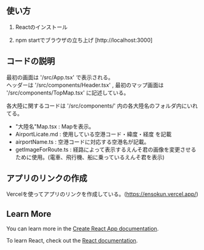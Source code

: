 ## 使い方
1. Reactのインストール

2. npm startでブラウザの立ち上げ [http://localhost:3000]


## コードの説明
最初の画面は '/src/App.tsx' で表示される。  
ヘッダーは '/src/components/Header.tsx' , 最初のマップ画面は '/src/components/TopMap.tsx' に記述している。  


各大陸に関するコードは '/src/components/' 内の各大陸名のフォルダ内にいれてる。  
* "大陸名"Map.tsx : Mapを表示。  
* AirportLicate.md : 使用している空港コード・緯度・経度 を記載  
* airportName.ts : 空港コードに対応する空港名が記載。  
* getImageForRoute.ts : 経路によって表示するえんそ君の画像を変更させるために使用。(電車、飛行機、船に乗っているえんそ君を表示)  


## アプリのリンクの作成
Vercelを使ってアプリのリンクを作成している。(https://ensokun.vercel.app/)


## Learn More

You can learn more in the [Create React App documentation](https://facebook.github.io/create-react-app/docs/getting-started).

To learn React, check out the [React documentation](https://reactjs.org/).

